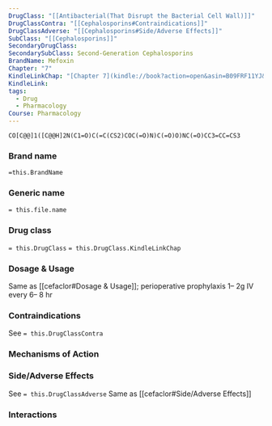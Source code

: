```yaml
---
DrugClass: "[[Antibacterial(That Disrupt the Bacterial Cell Wall)]]"
DrugClassContra: "[[Cephalosporins#Contraindications]]"
DrugClassAdverse: "[[Cephalosporins#Side/Adverse Effects]]"
SubClass: "[[Cephalosporins]]"
SecondaryDrugClass: 
SecondarySubClass: Second-Generation Cephalosporins
BrandName: Mefoxin
Chapter: "7"
KindleLinkChap: "[Chapter 7](kindle://book?action=open&asin=B09FRF11YJ&location=3380)"
KindleLink: 
tags:
  - Drug
  - Pharmacology
Course: Pharmacology
---
```

```smiles
CO[C@@]1([C@@H]2N(C1=O)C(=C(CS2)COC(=O)N)C(=O)O)NC(=O)CC3=CC=CS3
```

### Brand name
`=this.BrandName`
### Generic name
`= this.file.name`

### Drug class 
`= this.DrugClass`
	`= this.DrugClass.KindleLinkChap`

### Dosage & Usage
Same as [[cefaclor#Dosage & Usage]]; perioperative prophylaxis
1– 2g IV every 6– 8 hr

### Contraindications
See `= this.DrugClassContra`

### Mechanisms of Action

### Side/Adverse Effects
See `= this.DrugClassAdverse`
Same as [[cefaclor#Side/Adverse Effects]]

### Interactions
